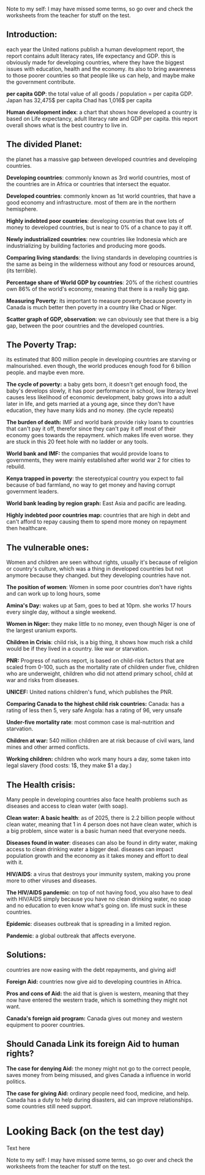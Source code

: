 Note to my self: I may have missed some terms, so go over and check the worksheets from the teacher for stuff on the test.
## **Introduction**:
each year the United nations publish a human development report, the report contains adult literacy rates, life expectancy and GDP. this is obviously made for developing countries, where they have the biggest issues with education, health and the economy. its also to bring awareness to those poorer countries so that people like us can help, and maybe make the government contribute.

**per capita GDP**: the total value of all goods / population = per capita GDP.
Japan has 32,475$ per capita
Chad has 1,016$ per capita

**Human development index**: a chart that shows how developed a country is based on Life expectancy, adult literacy rate and GDP per capita. this report overall shows what is the best country to live in.

## **The divided Planet:**
the planet has a massive gap between developed countries and developing countries.

**Developing countries**: commonly known as 3rd world countries, most of the countries are in Africa or countries that intersect the equator.

**Developed countries**: commonly known as 1st world countries, that have a good economy and infrastructure. most of them are in the northern hemisphere.

**Highly indebted poor countries**: developing countries that owe lots of money to developed countries, but is near to 0% of a chance to pay it off. 

**Newly industrialized countries**: new countries like Indonesia which are industrializing by building factories and producing more goods.

**Comparing living standards**: the living standards in developing countries is the same as being in the wilderness without any food or resources around, (its terrible).

**Percentage share of World GDP by countries**: 20% of the richest countries own 86% of the world's economy, meaning that there is a really big gap.

**Measuring Poverty**: its important to measure poverty because poverty in Canada is much better then poverty in a country like Chad or Niger.

**Scatter graph of GDP, observation**: we can obviously see that there is a big gap, between the poor countries and the developed countries.

## **The Poverty Trap**:
its estimated that 800 million people in developing countries are starving or malnourished. even though, the world produces enough food for 6 billion people. and maybe even more.

**The cycle of poverty:** a baby gets born, it doesn't get enough food, the baby's develops slowly, it has poor performance in school, low literacy level causes less likelihood of economic development, baby grows into a adult later in life, and gets married at a young age, since they don't have education, they have many kids and no money. (the cycle repeats)

**The burden of death:** IMF and world bank provide risky loans to countries that can't pay it off, therefor since they can't pay it off most of their economy goes towards the repayment. which makes life even worse. they are stuck in this 20 feet hole with no ladder or any tools.

**World bank and IMF:** the companies that would provide loans to governments, they were mainly established after world war 2 for cities to rebuild.

**Kenya trapped in poverty**: the stereotypical country you expect to fail because of bad farmland, no way to get money and having corrupt government leaders.

**World bank leading by region graph:** East Asia and pacific are leading.

**Highly indebted poor countries map:** countries that are high in debt and can't afford to repay causing them to spend more money on repayment then healthcare.
   
## **The vulnerable ones**:
Women and children are seen without rights, usually it's because of religion or country's culture, which was a thing in developed countries but not anymore because they changed. but they developing countries have not.

**The position of women**: Women in some poor countries don't have rights and can work up to long hours, some

**Amina's Day:** wakes up at 5am, goes to bed at 10pm. she works 17 hours every single day, without a single weekend.

**Women in Niger:** they make little to no money, even though Niger is one of the largest uranium exports.

**Children in Crisis**: child risk, is a big thing, it shows how much risk a child would be if they lived in a country. like war or starvation.

**PNR:** Progress of nations report, is based on child-risk factors that are scaled from 0-100, such as the mortality rate of children under five, children who are underweight, children who did not attend primary school, child at war and risks from diseases.

**UNICEF:** United nations children's fund, which publishes the PNR.

**Comparing Canada to the highest child risk countries:**
Canada: has a rating of less then 5, very safe
Angola: has a rating of 96, very unsafe

**Under-five mortality rate**: most common case is mal-nutrition and starvation.

**Children at war:** 540 million children are at risk because of civil wars, land mines and other armed conflicts.

**Working children:** children who work many hours a day, some taken into legal slavery (food costs: 1$, they make $1 a day.)

## **The Health crisis**:
Many people in developing countries also face health problems such as diseases and access to clean water (with soap).

**Clean water: A basic health**: as of 2025, there is 2.2 billion people without clean water, meaning that 1 in 4 person does not have clean water, which is a big problem, since water is a basic human need that everyone needs.

**Diseases found in water**: diseases can also be found in dirty water, making access to clean drinking water a bigger deal. diseases can impact population growth and the economy as it takes money and effort to deal with it.

**HIV/AIDS**: a virus that destroys your immunity system, making you prone more to other viruses and diseases.

**The HIV/AIDS pandemic**: on top of not having food, you also have to deal with HIV/AIDS simply because you have no clean drinking water, no soap and no education to even know what's going on. life must suck in these countries.

**Epidemic**: diseases outbreak that is spreading in a limited region.

**Pandemic**: a global outbreak that affects everyone.

## **Solutions**:
countries are now easing with the debt repayments, and giving aid!

**Foreign Aid:** countries now give aid to developing countries in Africa.

**Pros and cons of Aid:** the aid that is given is western, meaning that they now have entered the western trade, which is something they might not want.

**Canada's foreign aid program:** Canada gives out money and western equipment to poorer countries.

## **Should Canada Link its foreign Aid to human rights?**

**The case for denying Aid:** the money might not go to the correct people, saves money from being misused, and gives Canada a influence in world politics.

**The case for giving Aid:** ordinary people need food, medicine, and help. Canada has a duty to help during disasters, aid can improve relationships. some countries still need support.

# Looking Back (on the test day)
Text here

Note to my self: I may have missed some terms, so go over and check the worksheets from the teacher for stuff on the test.
